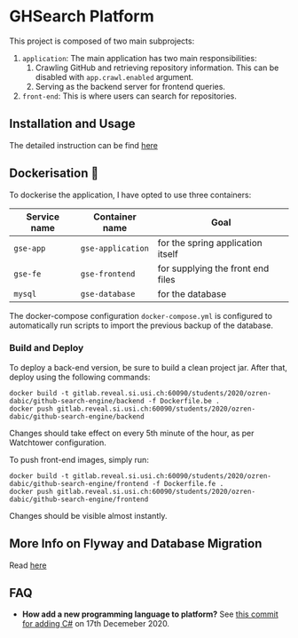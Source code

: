 
# GHSearch Platform

This project is composed of two main subprojects:
1. `application`: The main application has two main responsibilities:
    1. Crawling GitHub and retrieving repository information. This can be disabled with `app.crawl.enabled` argument.
    2. Serving as the backend server for frontend queries.
2. `front-end`: This is where users can search for repositories.

## Installation and Usage

The detailed instruction can be find [here](./RUN.md)


## Dockerisation :whale:

To dockerise the application, I have opted to use three containers:

| Service name | Container name | Goal |
| ------------ | -------------- | ---- |
| `gse-app` | `gse-application` | for the spring application itself |
| `gse-fe` | `gse-frontend` | for supplying the front end files |
| `mysql` | `gse-database` | for the database |

The docker-compose configuration `docker-compose.yml` is configured to automatically run scripts to import the previous backup of the database.

### Build and Deploy

To deploy a back-end version, be sure to build a clean project jar. After that, deploy using the following commands:
```
docker build -t gitlab.reveal.si.usi.ch:60090/students/2020/ozren-dabic/github-search-engine/backend -f Dockerfile.be .
docker push gitlab.reveal.si.usi.ch:60090/students/2020/ozren-dabic/github-search-engine/backend
```
Changes should take effect on every 5th minute of the hour, as per Watchtower configuration.

To push front-end images, simply run:
```
docker build -t gitlab.reveal.si.usi.ch:60090/students/2020/ozren-dabic/github-search-engine/frontend -f Dockerfile.fe .
docker push gitlab.reveal.si.usi.ch:60090/students/2020/ozren-dabic/github-search-engine/frontend
```
Changes should be visible almost instantly.


## More Info on Flyway and Database Migration
Read [here](./README_flyway.md)

## FAQ
- **How add a new programming language to platform?** See [this commit for adding C#](https://gitlab.reveal.si.usi.ch/devinta/github-search-engine/-/commit/2fd9c1da171119f5d33fd157b2275ad6429264ce) on 17th Decemeber 2020.
